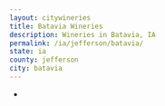 ```yaml
---
layout: citywineries
title: Batavia Wineries
description: Wineries in Batavia, IA
permalink: /ia/jefferson/batavia/
state: ia
county: jefferson
city: batavia
---
```

-
